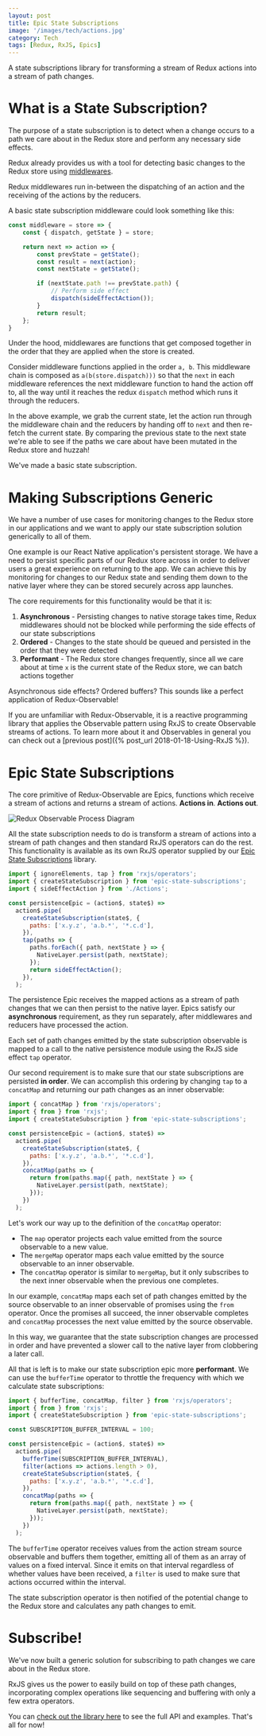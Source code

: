 ```yaml
---
layout: post
title: Epic State Subscriptions
image: '/images/tech/actions.jpg'
category: Tech
tags: [Redux, RxJS, Epics]
---
```


A state subscriptions library for transforming a stream of Redux actions into a stream of path changes.

<!--halt-->

# What is a State Subscription?

The purpose of a state subscription is to detect when a change occurs to a path
we care about in the Redux store and perform any necessary side effects.

Redux already provides us with a tool for detecting basic changes to the Redux store using [middlewares](https://redux.js.org/advanced/middleware).

Redux middlewares run in-between the dispatching of an action and the receiving of the actions by the reducers. 

A basic state subscription middleware could look something like this:

```javascript
const middleware = store => {
    const { dispatch, getState } = store;

    return next => action => {
        const prevState = getState();
        const result = next(action);
        const nextState = getState();

        if (nextState.path !== prevState.path) {
            // Perform side effect
            dispatch(sideEffectAction());
        }
        return result;
    };
}
```

Under the hood, middlewares are functions that get composed together in the order that they are applied when the store is created.

Consider middleware functions applied in the order `a, b`. This middleware chain is composed as `a(b(store.dispatch)))` so that the `next` in each middleware references
the next middleware function to hand the action off to, all the way until it reaches the redux `dispatch` method which runs it through the reducers.

In the above example, we grab the current state, let the action run through the middleware chain and the reducers by handing off to `next` and then re-fetch the current state. By comparing the previous state
to the next state we're able to see if the paths we care about have been mutated in the Redux store and huzzah!

We've made a basic state subscription.

# Making Subscriptions Generic

We have a number of use cases for monitoring changes to the Redux store in our applications and we want to apply our state subscription solution generically to all of them.

One example is our React Native application's persistent storage. We have a need to persist specific parts of our Redux store across in order to deliver users a great experience on returning to the app. We can achieve this by monitoring for changes to our Redux state and sending them down to the native layer where they can be stored securely across app launches.

The core requirements for this functionality would be that it is:

1. **Asynchronous** - Persisting changes to native storage takes time, Redux middlewares should not be blocked while performing the side effects of our state subscriptions
2. **Ordered** - Changes to the state should be queued and persisted in the order that they were detected
3. **Performant** - The Redux store changes frequently, since all we care about at time `x` is the current state of the Redux store, we can batch actions together

Asynchronous side effects? Ordered buffers? This sounds like a perfect application of Redux-Observable!

If you are unfamiliar with Redux-Observable, it is a reactive programming library that applies the Observable pattern using RxJS to create Observable streams of actions. To learn more about it and Observables in general you can check out a [previous post]({% post_url 2018-01-18-Using-RxJS %}).

# Epic State Subscriptions

The core primitive of Redux-Observable are Epics, functions which receive a stream of actions and returns a stream of actions. **Actions in**. **Actions out**.

![Redux Observable Process Diagram](/images/tech/redux-observable-process-diagram.png)

All the state subscription needs to do is transform a stream of actions into a stream of path changes and then standard RxJS operators can do the rest. This functionality is available as its own RxJS operator supplied by our [Epic State Subscriptions](https://github.com/NerdWallet/epic-state-subscriptions) library.

```javascript
import { ignoreElements, tap } from 'rxjs/operators';
import { createStateSubscription } from 'epic-state-subscriptions';
import { sideEffectAction } from './Actions';

const persistenceEpic = (action$, state$) =>
  action$.pipe(
    createStateSubscription(state$, {
      paths: ['x.y.z', 'a.b.*', '*.c.d'],
    }),
    tap(paths => {
      paths.forEach({ path, nextState } => {
        NativeLayer.persist(path, nextState);
      });
      return sideEffectAction();
    }),
  );
```

The persistence Epic receives the mapped actions as a stream of path changes that we can then persist to the native layer. Epics satisfy our **asynchronous** requirement, as they run separately, after middlewares and reducers have processed the action. 

Each set of path changes emitted by the state subscription observable is mapped to a call to the native persistence module using the RxJS side effect `tap` operator.

Our second requirement is to make sure that our state subscriptions are persisted **in order**. We can accomplish this ordering by changing `tap` to a `concatMap` and returning our path changes as an inner observable:

```javascript
import { concatMap } from 'rxjs/operators';
import { from } from 'rxjs';
import { createStateSubscription } from 'epic-state-subscriptions';

const persistenceEpic = (action$, state$) =>
  action$.pipe(
    createStateSubscription(state$, {
      paths: ['x.y.z', 'a.b.*', '*.c.d'],
    }),
    concatMap(paths => {
      return from(paths.map({ path, nextState } => {
        NativeLayer.persist(path, nextState);
      }));
    })
  );
```

Let's work our way up to the definition of the `concatMap` operator:

* The `map` operator projects each value emitted from the source observable to a new value.
* The `mergeMap` operator maps each value emitted by the source observable to an inner observable.
* The `concatMap` operator is similar to `mergeMap`, but it only subscribes to the next inner observable when the previous one completes.

In our example, `concatMap` maps each set of path changes emitted by the source observable to an inner observable of promises using the `from` operator. Once the promises all succeed, the inner observable completes
and `concatMap` processes the next value emitted by the source observable.

In this way, we guarantee that the state subscription changes are processed in order and have prevented a slower call to the native layer from clobbering a later call.

All that is left is to make our state subscription epic more **performant**. We can use the `bufferTime` operator to throttle the frequency with which we calculate state subscriptions:

```javascript
import { bufferTime, concatMap, filter } from 'rxjs/operators';
import { from } from 'rxjs';
import { createStateSubscription } from 'epic-state-subscriptions';

const SUBSCRIPTION_BUFFER_INTERVAL = 100;

const persistenceEpic = (action$, state$) =>
  action$.pipe(
    bufferTime(SUBSCRIPTION_BUFFER_INTERVAL),
    filter(actions => actions.length > 0),
    createStateSubscription(state$, {
      paths: ['x.y.z', 'a.b.*', '*.c.d'],
    }),
    concatMap(paths => {
      return from(paths.map({ path, nextState } => {
        NativeLayer.persist(path, nextState);
      }));
    })
  );
```

The `bufferTime` operator receives values from the action stream source observable and buffers them together, emitting all of them as an array of values on a fixed interval. Since it emits on that interval regardless of whether values have been received, a `filter` is used to make sure that actions occurred within the interval.

The state subscription operator is then notified of the potential change to the Redux store and calculates any path changes to emit.

# Subscribe!

We've now built a generic solution for subscribing to path changes we care about in the Redux store.

RxJS gives us the power to easily build on top of these path changes, incorporating complex operations like sequencing and buffering with only a few extra operators.

You can [check out the library here](https://github.com/NerdWallet/epic-state-subscriptions) to see the full API and examples. That's all for now!







